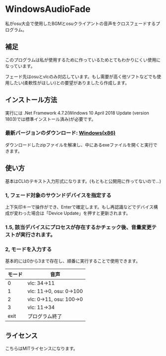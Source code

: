 # WindowsAudioFade

私がosu大会で使用したBGMとosuクライアントの音声をクロスフェードするプログラム。

## 補足

このプログラムは私が使用するために作っているためとてもわかりにくい使用になっています。

フェード先はosuとvlcのみ対応しています。もし需要が高く他ソフトなどでも使用したい(柔軟性がほしい)との要望がありましたら作成します。

## インストール方法

実行には .Net Framework 4.7.2(Windows 10 April 2018 Update
(version 1803)では標準インストール済み)が必要です。

### 最新バージョンのダウンロード: [Windows(x86)](none)

ダウンロードしたzipファイルを解凍し、中にあるexeファイルを開くと実行できます。

## 使い方

基本はCLIのテキスト入力形式になります。(もともと公開用に作ってないので...)

### 1, フェード対象のサウンドデバイスを指定する

上下矢印キーで操作ができ、Enterで確定します。もし再認識などでデバイス構成が変わった場合は「Device Update」を押すと更新されます。

### 1.5, 該当デバイスにプロセスが存在するかチェック後、音量変更テストが実行されます。

### 2, モードを入力する

基本的には0から3まで存在し、順番に実行することで使用できます。

|モード|音声|
|-|-|
|0|vlc: 34→11|
|1|vlc: 11→0, osu: 0->100|
|2|vlc: 0→11, osu: 100->0|
|3|vlc: 11→34|
|exit|プログラム終了|

## ライセンス

こちらはMITライセンスになります。
